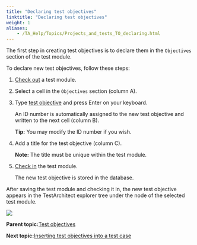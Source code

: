 ```yaml
--- 
title: "Declaring test objectives"
linktitle: "Declaring test objectives"
weight: 1
aliases: 
    - /TA_Help/Topics/Projects_and_tests_TO_declaring.html
---
```


The first step in creating test objectives is to declare them in the `Objectives` section of the test module.

To declare new test objectives, follow these steps:

1.  [Check out](/TA_Help/Topics/Project_items_checkout.html) a test module.

2.  Select a cell in the `Objectives` section \(column A\).

3.  Type [test objective](/TA_Automation/Topics/bia_test_objective.html) and press Enter on your keyboard.

    An ID number is automatically assigned to the new test objective and written to the next cell \(column B\).

    **Tip:** You may modify the ID number if you wish.

4.  Add a title for the test objective \(column C\).

    **Note:** The title must be unique within the test module.

5.  [Check in](/TA_Help/Topics/Project_items_checkin.html) the test module.

    The new test objective is stored in the database.


After saving the test module and checking it in, the new test objective appears in the TestArchitect explorer tree under the node of the selected test module.

![](/images//Images/ug_testobjective.png)

**Parent topic:**[Test objectives](/TA_Help/Topics/Projects_and_tests_TO.html)

**Next topic:**[Inserting test objectives into a test case](/TA_Help/Topics/Projects_and_tests_TO_inserting.html)

